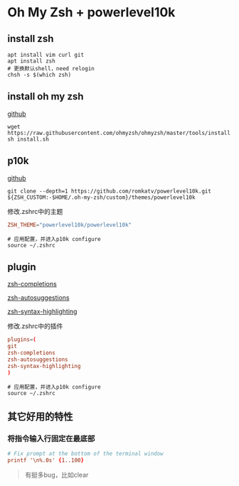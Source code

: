 # Oh My Zsh + powerlevel10k

## install zsh

```shell
apt install vim curl git
apt install zsh
# 更换默认shell，need relogin
chsh -s $(which zsh)
```

## install oh my zsh
[github](https://github.com/ohmyzsh/ohmyzsh)
```shell
wget https://raw.githubusercontent.com/ohmyzsh/ohmyzsh/master/tools/install.sh
sh install.sh
```

## p10k
[github](https://github.com/romkatv/powerlevel10k)
```shell
git clone --depth=1 https://github.com/romkatv/powerlevel10k.git ${ZSH_CUSTOM:-$HOME/.oh-my-zsh/custom}/themes/powerlevel10k
```

修改.zshrc中的主题
```conf
ZSH_THEME="powerlevel10k/powerlevel10k"
```

```shell
# 应用配置，并进入p10k configure
source ~/.zshrc
```

## plugin

[zsh-completions](https://github.com/zsh-users/zsh-completions)

[zsh-autosuggestions](https://github.com/zsh-users/zsh-autosuggestions)

[zsh-syntax-highlighting](https://github.com/zsh-users/zsh-syntax-highlighting)


修改.zshrc中的插件
```conf
plugins=(
git
zsh-completions 
zsh-autosuggestions 
zsh-syntax-highlighting
)
```

```shell
# 应用配置，并进入p10k configure
source ~/.zshrc
```

## 其它好用的特性


### 将指令输入行固定在最底部
```conf
# Fix prompt at the bottom of the terminal window
printf '\n%.0s' {1..100}
```
> 有挺多bug，比如clear

